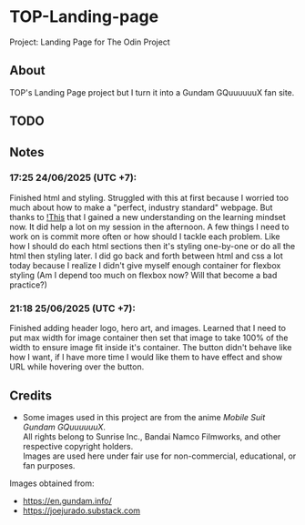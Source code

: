 # TOP-Landing-page

Project: Landing Page for The Odin Project

## About

TOP's Landing Page project but I turn it into a Gundam GQuuuuuuX fan site.

## TODO

## Notes

### 17:25 24/06/2025 (UTC +7):

Finished html and styling. Struggled with this at first because I worried too much about how to make a "perfect, industry standard" webpage. But thanks to [!This](https://dev.to/theodinproject/pursuing-best-practices-is-a-bad-practice-when-youre-new-37pb) that I gained a new understanding on the learning mindset now. It did help a lot on my session in the afternoon.
A few things I need to work on is commit more often or how should I tackle each problem. Like how I should do each html sections then it's styling one-by-one or do all the html then styling later. I did go back and forth between html and css a lot today because I realize I didn't give myself enough container for flexbox styling (Am I depend too much on flexbox now? Will that become a bad practice?)

### 21:18 25/06/2025 (UTC +7):

Finished adding header logo, hero art, and images. Learned that I need to put max width for image container then set that image to take 100% of the width to ensure image fit inside it's container. The button didn't behave like how I want, if I have more time I would like them to have effect and show URL while hovering over the button.

## Credits

- Some images used in this project are from the anime _Mobile Suit Gundam GQuuuuuuX_.  
  All rights belong to Sunrise Inc., Bandai Namco Filmworks, and other respective copyright holders.  
  Images are used here under fair use for non-commercial, educational, or fan purposes.

Images obtained from:

- https://en.gundam.info/
- https://joejurado.substack.com
